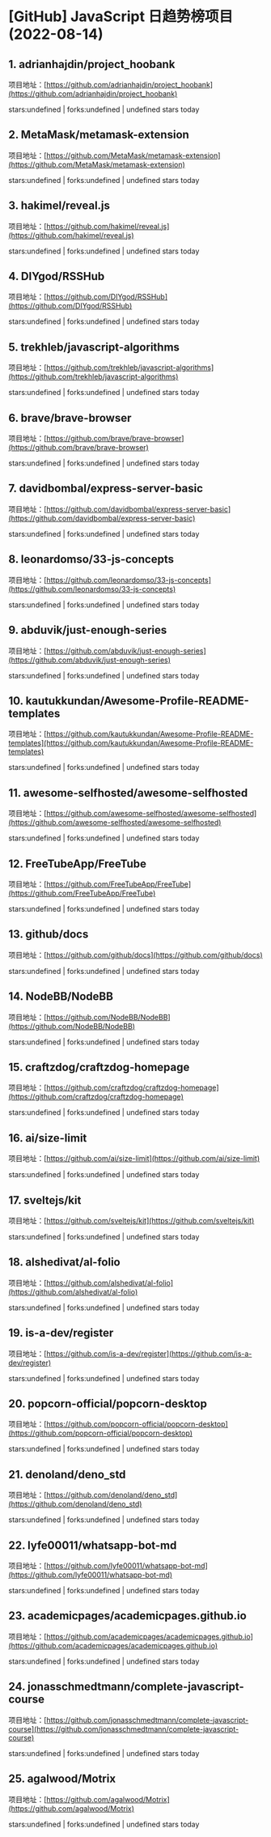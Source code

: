 # [GitHub] JavaScript 日趋势榜项目(2022-08-14)

## 1. adrianhajdin/project_hoobank 

项目地址：[https://github.com/adrianhajdin/project_hoobank](https://github.com/adrianhajdin/project_hoobank)

stars:undefined | forks:undefined | undefined stars today 



## 2. MetaMask/metamask-extension 

项目地址：[https://github.com/MetaMask/metamask-extension](https://github.com/MetaMask/metamask-extension)

stars:undefined | forks:undefined | undefined stars today 



## 3. hakimel/reveal.js 

项目地址：[https://github.com/hakimel/reveal.js](https://github.com/hakimel/reveal.js)

stars:undefined | forks:undefined | undefined stars today 



## 4. DIYgod/RSSHub 

项目地址：[https://github.com/DIYgod/RSSHub](https://github.com/DIYgod/RSSHub)

stars:undefined | forks:undefined | undefined stars today 



## 5. trekhleb/javascript-algorithms 

项目地址：[https://github.com/trekhleb/javascript-algorithms](https://github.com/trekhleb/javascript-algorithms)

stars:undefined | forks:undefined | undefined stars today 



## 6. brave/brave-browser 

项目地址：[https://github.com/brave/brave-browser](https://github.com/brave/brave-browser)

stars:undefined | forks:undefined | undefined stars today 



## 7. davidbombal/express-server-basic 

项目地址：[https://github.com/davidbombal/express-server-basic](https://github.com/davidbombal/express-server-basic)

stars:undefined | forks:undefined | undefined stars today 



## 8. leonardomso/33-js-concepts 

项目地址：[https://github.com/leonardomso/33-js-concepts](https://github.com/leonardomso/33-js-concepts)

stars:undefined | forks:undefined | undefined stars today 



## 9. abduvik/just-enough-series 

项目地址：[https://github.com/abduvik/just-enough-series](https://github.com/abduvik/just-enough-series)

stars:undefined | forks:undefined | undefined stars today 



## 10. kautukkundan/Awesome-Profile-README-templates 

项目地址：[https://github.com/kautukkundan/Awesome-Profile-README-templates](https://github.com/kautukkundan/Awesome-Profile-README-templates)

stars:undefined | forks:undefined | undefined stars today 



## 11. awesome-selfhosted/awesome-selfhosted 

项目地址：[https://github.com/awesome-selfhosted/awesome-selfhosted](https://github.com/awesome-selfhosted/awesome-selfhosted)

stars:undefined | forks:undefined | undefined stars today 



## 12. FreeTubeApp/FreeTube 

项目地址：[https://github.com/FreeTubeApp/FreeTube](https://github.com/FreeTubeApp/FreeTube)

stars:undefined | forks:undefined | undefined stars today 



## 13. github/docs 

项目地址：[https://github.com/github/docs](https://github.com/github/docs)

stars:undefined | forks:undefined | undefined stars today 



## 14. NodeBB/NodeBB 

项目地址：[https://github.com/NodeBB/NodeBB](https://github.com/NodeBB/NodeBB)

stars:undefined | forks:undefined | undefined stars today 



## 15. craftzdog/craftzdog-homepage 

项目地址：[https://github.com/craftzdog/craftzdog-homepage](https://github.com/craftzdog/craftzdog-homepage)

stars:undefined | forks:undefined | undefined stars today 



## 16. ai/size-limit 

项目地址：[https://github.com/ai/size-limit](https://github.com/ai/size-limit)

stars:undefined | forks:undefined | undefined stars today 



## 17. sveltejs/kit 

项目地址：[https://github.com/sveltejs/kit](https://github.com/sveltejs/kit)

stars:undefined | forks:undefined | undefined stars today 



## 18. alshedivat/al-folio 

项目地址：[https://github.com/alshedivat/al-folio](https://github.com/alshedivat/al-folio)

stars:undefined | forks:undefined | undefined stars today 



## 19. is-a-dev/register 

项目地址：[https://github.com/is-a-dev/register](https://github.com/is-a-dev/register)

stars:undefined | forks:undefined | undefined stars today 



## 20. popcorn-official/popcorn-desktop 

项目地址：[https://github.com/popcorn-official/popcorn-desktop](https://github.com/popcorn-official/popcorn-desktop)

stars:undefined | forks:undefined | undefined stars today 



## 21. denoland/deno_std 

项目地址：[https://github.com/denoland/deno_std](https://github.com/denoland/deno_std)

stars:undefined | forks:undefined | undefined stars today 



## 22. lyfe00011/whatsapp-bot-md 

项目地址：[https://github.com/lyfe00011/whatsapp-bot-md](https://github.com/lyfe00011/whatsapp-bot-md)

stars:undefined | forks:undefined | undefined stars today 



## 23. academicpages/academicpages.github.io 

项目地址：[https://github.com/academicpages/academicpages.github.io](https://github.com/academicpages/academicpages.github.io)

stars:undefined | forks:undefined | undefined stars today 



## 24. jonasschmedtmann/complete-javascript-course 

项目地址：[https://github.com/jonasschmedtmann/complete-javascript-course](https://github.com/jonasschmedtmann/complete-javascript-course)

stars:undefined | forks:undefined | undefined stars today 



## 25. agalwood/Motrix 

项目地址：[https://github.com/agalwood/Motrix](https://github.com/agalwood/Motrix)

stars:undefined | forks:undefined | undefined stars today 



